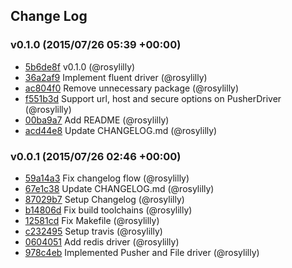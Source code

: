 ## Change Log

### v0.1.0 (2015/07/26 05:39 +00:00)
- [5b6de8f](https://github.com/webminal/webminal/commit/5b6de8f0979bf42ba67bde6da41a447d07776cbe) v0.1.0 (@rosylilly)
- [36a2af9](https://github.com/webminal/webminal/commit/36a2af910138247faa958daf1555a76515137fc5) Implement fluent driver (@rosylilly)
- [ac804f0](https://github.com/webminal/webminal/commit/ac804f069fe007564f18d597979ba962600136fc) Remove unnecessary package (@rosylilly)
- [f551b3d](https://github.com/webminal/webminal/commit/f551b3d0c801a016cdbbf4b7e93e3c6ee65df361) Support url, host and secure options on PusherDriver (@rosylilly)
- [00ba9a7](https://github.com/webminal/webminal/commit/00ba9a7968ad12327c610fa852f5fc41f1a15047) Add README (@rosylilly)
- [acd44e8](https://github.com/webminal/webminal/commit/acd44e8d63a975b19f94b92cf8983ad43c3a382e) Update CHANGELOG.md (@rosylilly)

### v0.0.1 (2015/07/26 02:46 +00:00)
- [59a14a3](https://github.com/webminal/webminal/commit/59a14a350c68624532fa321c669a90644260a4cc) Fix changelog flow (@rosylilly)
- [67e1c38](https://github.com/webminal/webminal/commit/67e1c38502141189b4297b5ce94445ee5372eeb1) Update CHANGELOG.md (@rosylilly)
- [87029b7](https://github.com/webminal/webminal/commit/87029b70de31ee74c3d7fc739307c4ebc25fdece) Setup Changelog (@rosylilly)
- [b14806d](https://github.com/webminal/webminal/commit/b14806d4025a6e537acd7a6fed8a114245d4e4fb) Fix build toolchains (@rosylilly)
- [12581cd](https://github.com/webminal/webminal/commit/12581cddf63f96e7e98fc63566afdb8738d81799) Fix Makefile (@rosylilly)
- [c232495](https://github.com/webminal/webminal/commit/c2324956633b0538bd27fffcaa28c1fcedffac71) Setup travis (@rosylilly)
- [0604051](https://github.com/webminal/webminal/commit/06040518fe02b412ad14c10dedeefced1bcb90c6) Add redis driver (@rosylilly)
- [978c4eb](https://github.com/webminal/webminal/commit/978c4eb545addbed7ad8307b2a7ce28bd3653878) Implemented Pusher and File driver (@rosylilly)